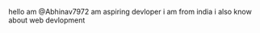 
<!---
Abhinav7972/Abhinav7972 is a ✨ special ✨ repository because its `README.md` (this file) appears on your GitHub profile.
You can click the Preview link to take a look at your changes.
--->
hello am @Abhinav7972
am aspiring  devloper
i am from india 
i also know about web devlopment 
